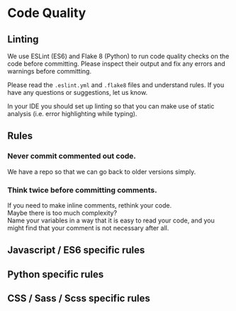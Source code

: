 # Code Quality

## Linting

We use ESLint (ES6) and Flake 8 (Python) to run code quality checks on the code before committing.
Please inspect their output and fix any errors and warnings before committing.

Please read the `.eslint.yml` and `.flake8` files and understand rules. If you have any questions or suggestions, let us know.

In your IDE you should set up linting so that you can make use of static analysis (i.e. error highlighting while typing).

## Rules

### Never commit commented out code.

We have a repo so that we can go back to older versions simply.

### Think twice before committing comments.
If you need to make inline comments, rethink your code.   
Maybe there is too much complexity?  
Name your variables in a way that it is easy to read your code, and you might find that your comment is not necessary after all.


## Javascript / ES6 specific rules

## Python specific rules

## CSS / Sass / Scss specific rules